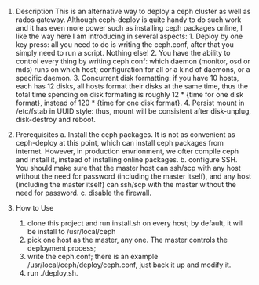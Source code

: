 1. Description 
   This is an alternative way to deploy a ceph cluster as well as rados gateway. Although ceph-deploy is quite handy to do such work and it has even more power such as    installing ceph packages online, I like the way here I am introducing in several aspects:
       1. Deploy by one key press: all you need to do is writing the ceph.conf, after that you simply need to run a script. Nothing else!
       2. You have the ability to control every thing by writing ceph.conf: which daemon (monitor, osd or mds) runs on which host; configuration for all or a kind of daemons, or a specific daemon.
       3. Concurrent disk formatting: if you have 10 hosts, each has 12 disks, all hosts format their disks at the same time, thus the total time spending on disk formating is roughly 12 * {time for one disk format}, instead of 120 * {time for one disk format}.
       4. Persist mount in /etc/fstab in UUID style: thus, mount will be consistent after disk-unplug, disk-destroy and reboot. 


2. Prerequisites
   a. Install the ceph packages. It is not as convenient as ceph-deploy at this point, which can install ceph packages from internet. However, in production envrionment, we ofter compile ceph and install it, instead of installing online packages.
   b. configure SSH. You should make sure that the master host can ssh/scp with any host without the need for password (including the master itself), and any host (including the master itself) can ssh/scp with the master without the need for password.
   c. disable the firewall.


3. How to Use
   1. clone this project and run install.sh on every host; by default, it will be install to /usr/local/ceph
   2. pick one host as the master, any one. The master controls the deployment process;
   3. write the ceph.conf; there is an example /usr/local/ceph/deploy/ceph.conf, just back it up and modify it.
   3. run ./deploy.sh.
